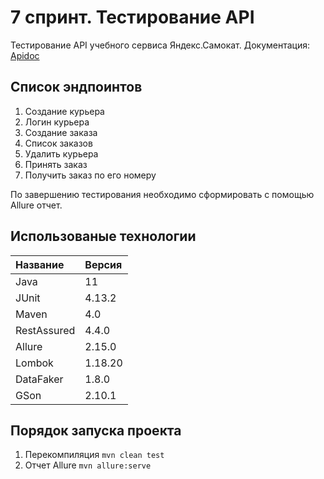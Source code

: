 # 7 спринт. Тестирование API
Тестирование API учебного сервиса Яндекс.Самокат. 
Документация: [Apidoc](https://ya.ru/)

## Список эндпоинтов
1) Создание курьера
2) Логин курьера
3) Создание заказа
4) Список заказов
5) Удалить курьера
6) Принять заказ
7) Получить заказ по его номеру

По завершению тестирования необходимо сформировать с помощью Allure  отчет.

## Использованые технологии
| Название    | Версия  |
|:------------|:--------|
| Java        | 11      |
| JUnit       | 4.13.2  |
| Maven       | 4.0     |
| RestAssured | 4.4.0   |
| Allure      | 2.15.0  |
| Lombok      | 1.18.20 |
| DataFaker   | 1.8.0   |
| GSon        | 2.10.1  |

## Порядок запуска проекта 
1) Перекомпиляция `mvn clean test`
2) Отчет Allure `mvn allure:serve`
